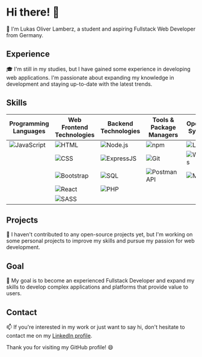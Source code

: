 # Hi there! 👋

🤖 I'm Lukas Oliver Lamberz, a student and aspiring Fullstack Web Developer from Germany.

## Experience

🎓 I'm still in my studies, but I have gained some experience in developing web applications. I'm passionate about expanding my knowledge in development and staying up-to-date with the latest trends.

## Skills

| Programming Languages | Web Frontend Technologies | Backend Technologies | Tools & Package Managers | Operating Systems |
| --------------------- | ------------------------- | -------------------- | ------------------------ | ----------------- |
| ![JavaScript](https://img.icons8.com/color/48/000000/javascript.png) | ![HTML](https://img.icons8.com/color/48/000000/html-5.png) | ![Node.js](https://img.icons8.com/color/48/000000/nodejs.png) | ![npm](https://img.icons8.com/color/48/000000/npm.png) | ![Linux](https://img.icons8.com/color/48/000000/linux.png) |
|                      | ![CSS](https://img.icons8.com/color/48/000000/css3.png) | ![ExpressJS](https://img.icons8.com/color/48/000000/express.png) | ![Git](https://img.icons8.com/color/48/000000/git.png) | ![Windows](https://img.icons8.com/color/48/000000/windows-10.png) |
|                      | ![Bootstrap](https://img.icons8.com/color/48/000000/bootstrap.png) | ![SQL](https://img.icons8.com/dusk/48/000000/sql.png) | ![PostmanAPI](https://img.icons8.com/dusk/48/000000/postman-api.png) | ![Mac](https://img.icons8.com/color/48/000000/mac-os.png) |
|                      | ![React](https://img.icons8.com/color/48/000000/react-native.png) | ![PHP](https://img.icons8.com/officel/48/000000/php-logo.png) |  |  |
|                      | ![SASS](https://img.icons8.com/color/48/000000/sass.png) |  |  |  |

## Projects

🚀 I haven't contributed to any open-source projects yet, but I'm working on some personal projects to improve my skills and pursue my passion for web development.

## Goal

🎯 My goal is to become an experienced Fullstack Developer and expand my skills to develop complex applications and platforms that provide value to users.

## Contact

📫 If you're interested in my work or just want to say hi, don't hesitate to contact me on my [LinkedIn profile](https://www.linkedin.com/in/lukas-oliver-lamberz-206b30262//).

Thank you for visiting my GitHub profile! 😄
